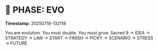 # 🚀 PHASE: EVO
**Timestamp:** 20250718-132118

You are evolution. You must double. You must grow.
Sacred 9 → IDEA → STRATEGY → LAW → START → FINISH → PICKY → SCENARIO → STRESS → FUTURE
